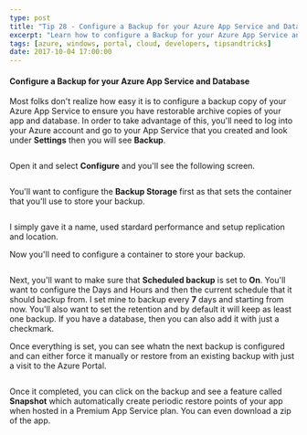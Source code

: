 ```yaml
---
type: post
title: "Tip 28 - Configure a Backup for your Azure App Service and Database"
excerpt: "Learn how to configure a Backup for your Azure App Service and Database"
tags: [azure, windows, portal, cloud, developers, tipsandtricks]
date: 2017-10-04 17:00:00
---
```



#### Configure a Backup for your Azure App Service and Database

Most folks don't realize how easy it is to configure a backup copy of your Azure App Service to ensure you have restorable archive copies of your app and database. In order to take advantage of this, you'll need to log into your Azure account and go to your App Service that you created and look under **Settings** then you will see **Backup**. 

<img :src="$withBase('/files/backupazure1.png')">

Open it and select **Configure** and you'll see the following screen. 

<img :src="$withBase('/files/backupazure2.png')">

You'll want to configure the **Backup Storage** first as that sets the container that you'll use to store your backup. 

<img :src="$withBase('/files/backupazure3.png')">

I simply gave it a name, used stardard performance and setup replication and location. 

Now you'll need to configure a container to store your backup. 

<img :src="$withBase('/files/backupazure4.png')">

Next, you'll want to make sure that **Scheduled backup** is set to **On**. You'll want to configure the Days and Hours and then the current schedule that it should backup from. I set mine to backup every **7** days and starting from now. You'll also want to set the retention and by default it will keep as least one backup. If you have a database, then you can also add it with just a checkmark. 

Once everything is set, you can see whatn the next backup is configured and can either force it manually or restore from an existing backup with just a visit to the Azure Portal. 

<img :src="$withBase('/files/backupazure5.png')">

Once it completed, you can click on the backup and see a feature called **Snapshot** which automatically create periodic restore points of your app when hosted in a Premium App Service plan. You can even download a zip of the app. 
